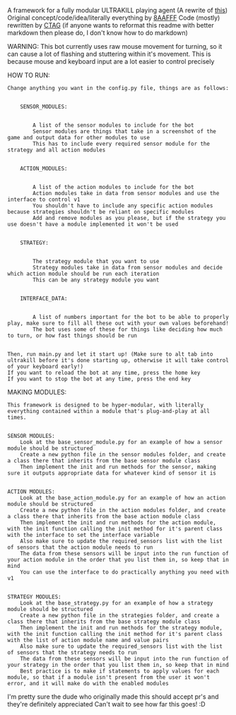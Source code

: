 A framework for a fully modular ULTRAKILL playing agent
(A rewrite of [this](https://youtu.be/16zgLzC1eDE))
Original concept/code/idea/literally everything by [8AAFFF](https://www.youtube.com/@8AAFFF)
Code (mostly) rewritten by [CTAG](https://www.youtube.com/@ctag07)
(if anyone wants to reformat this readme with better markdown then please do, I don't know how to do markdown)


WARNING:
    This bot currently uses raw mouse movement for turning, so it can cause a lot of flashing and stuttering within it's movement.
    This is because mouse and keyboard input are a lot easier to control precisely 


HOW TO RUN:


    Change anything you want in the config.py file, things are as follows:


        SENSOR_MODULES:


            A list of the sensor modules to include for the bot
            Sensor modules are things that take in a screenshot of the game and output data for other modules to use
            This has to include every required sensor module for the strategy and all action modules


        ACTION_MODULES:


            A list of the action modules to include for the bot
            Action modules take in data from sensor modules and use the interface to control v1
            You shouldn't have to include any specific action modules because strategies shouldn't be reliant on specific modules
            Add and remove modules as you please, but if the strategy you use doesn't have a module implemented it won't be used


        STRATEGY:


            The strategy module that you want to use
            Strategy modules take in data from sensor modules and decide which action module should be run each iteration
            This can be any strategy module you want
        

        INTERFACE_DATA:


            A list of numbers important for the bot to be able to properly play, make sure to fill all these out with your own values beforehand!
            The bot uses some of these for things like deciding how much to turn, or how fast things should be run


    Then, run main.py and let it start up! (Make sure to alt tab into ultrakill before it's done starting up, otherwise it will take control of your keyboard early!)
    If you want to reload the bot at any time, press the home key
    If you want to stop the bot at any time, press the end key


MAKING MODULES:


    This framework is designed to be hyper-modular, with literally everything contained within a module that's plug-and-play at all times.


    SENSOR MODULES:
        Look at the base_sensor_module.py for an example of how a sensor module should be structured
        Create a new python file in the sensor modules folder, and create a class there that inherits from the base sensor module class
        Then implement the init and run methods for the sensor, making sure it outputs appropriate data for whatever kind of sensor it is


    ACTION MODULES:
        Look at the base_action_module.py for an example of how an action module should be structured
        Create a new python file in the action modules folder, and create a class there that inherits from the base action module class
        Then implement the init and run methods for the action module, with the init function calling the init method for it's parent class with the interface to set the interface variable
        Also make sure to update the required_sensors list with the list of sensors that the action module needs to run
        The data from these sensors will be input into the run function of your action module in the order that you list them in, so keep that in mind
        You can use the interface to do practically anything you need with v1
    

    STRATEGY MODULES:
        Look at the base_strategy.py for an example of how a strategy module should be structured
        Create a new python file in the strategies folder, and create a class there that inherits from the base strategy module class
        Then implement the init and run methods for the strategy module, with the init function calling the init method for it's parent class with the list of action module name and value pairs
        Also make sure to update the required_sensors list with the list of sensors that the strategy needs to run
        The data from these sensors will be input into the run function of your strategy in the order that you list them in, so keep that in mind
        Best practice is to make if statements to apply values for each module, so that if a module isn't present from the user it won't error, and it will make do with the enabled modules


I'm pretty sure the dude who originally made this should accept pr's and they're definitely appreciated
Can't wait to see how far this goes! :D